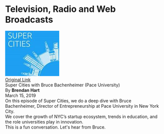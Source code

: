 # Television, Radio and Web Broadcasts

[![Super Cities](images/supercities.jpg)\
Original Link](https://anchor.fm/supercities/episodes/Super-Cities-with-Bruce-Bachenheimer-Pace-University-e3ffh5)\
Super Cities with Bruce Bachenheimer (Pace University)\
By **Brendan Hart**\
March 15, 2019\
On this episode of Super Cities, we do a deep dive with Bruce Bachenheimer, Director of Entrepreneurship at Pace University in New York City.\
We cover the growth of NYC’s startup ecosystem, trends in education, and the role universities play in innovation.\
This is a fun conversation. Let's hear from Bruce.

